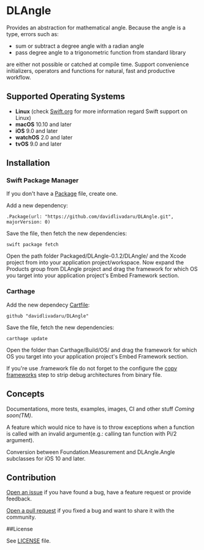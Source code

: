 # DLAngle

Provides an abstraction for mathematical angle.
Because the angle is a type, errors such as:

* sum or subtract a degree angle with a radian angle
* pass degree angle to a trigonometric function from standard library

are either not possible or catched at compile time.
Support convenience initializers, operators and functions for natural, fast and productive workflow.

## Supported Operating Systems

* **Linux** (check [Swift.org](https://swift.org) for more information regard Swift support on Linux)
* **macOS** 10.10 and later
* **iOS** 9.0 and later
* **watchOS** 2.0 and later
* **tvOS** 9.0 and later

## Installation

### Swift Package Manager

If you don't have a [Package](https://swift.org/package-manager/#example-usage) file, create one.

Add a new dependency:

`
.Package(url: "https://github.com/davidlivadaru/DLAngle.git",
                 majorVersion: 0)
`

Save the file, then fetch the new dependencies:

`swift package fetch`

Open the path folder Packaged/DLAngle-0.1.2/DLAngle/ and the Xcode project from into your application project/workspace. Now expand the Products group from DLAngle project and drag the framework for which OS you target into your application project's Embed Framework section.


### Carthage

Add the new dependecy [Cartfile](https://github.com/Carthage/Carthage/blob/master/Documentation/Artifacts.md#cartfile):

`
github "davidlivadaru/DLAngle"
`

Save the file, fetch the new dependencies:

`
carthage update
`

Open the folder than Carthage/Build/OS/ and drag the framework for which OS you target into your application project's Embed Framework section.

If you're use .framework file do not forget to the configure the [copy frameworks](https://github.com/Carthage/Carthage#if-youre-building-for-ios-tvos-or-watchos) step to strip debug architectures from binary file.

## Concepts

Documentations, more tests, examples, images, CI and other stuff *Coming soon(TM)*.

A feature which would nice to have is to throw exceptions when a function is called with an invalid argument(e.g.: calling tan function with Pi/2 argument).

Conversion between Foundation.Measurement<UnitAngle> and DLAngle.Angle subclasses for iOS 10 and later.

## Contribution

[Open an issue](https://github.com/davidlivadaru/DLAngle/issues/new) if you have found a bug, have a feature request or provide feedback.

[Open a pull request](https://github.com/davidlivadaru/DLAngle/compare) if you fixed a bug and want to share it with the community.

##License

See [LICENSE](LICENSE) file.